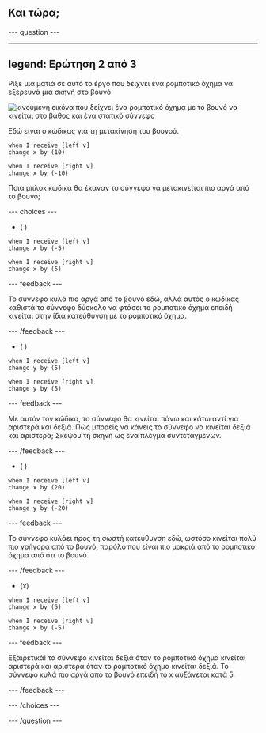 ## Και τώρα;


--- question ---

---
legend: Ερώτηση 2 από 3
---

Ρίξε μια ματιά σε αυτό το έργο που δείχνει ένα ρομποτικό όχημα να εξερευνά μια σκηνή στο βουνό.

![κινούμενη εικόνα που δείχνει ένα ρομποτικό όχημα με το βουνό να κινείται στο βάθος και ένα στατικό σύννεφο](images/mountain-animation.gif)

Εδώ είναι ο κώδικας για τη μετακίνηση του βουνού.

```blocks3
when I receive [left v]
change x by (10)

when I receive [right v]
change x by (-10)
```

Ποια μπλοκ κώδικα θα έκαναν το σύννεφο να μετακινείται πιο αργά από το βουνό;

--- choices ---

- ( )

```blocks3
when I receive [left v]
change x by (-5)

when I receive [right v]
change x by (5)
```

  --- feedback ---

Το σύννεφο κυλά πιο αργά από το βουνό εδώ, αλλά αυτός ο κώδικας καθιστά το σύννεφο δύσκολο να φτάσει το ρομποτικό όχημα επειδή κινείται στην ίδια κατεύθυνση με το ρομποτικό όχημα.

  --- /feedback ---

- ( )

```blocks3
when I receive [left v]
change y by (5)

when I receive [right v]
change y by (5)

```

  --- feedback ---

  Με αυτόν τον κώδικα, το σύννεφο θα κινείται πάνω και κάτω αντί για αριστερά και δεξιά. Πώς μπορείς να κάνεις το σύννεφο να κινείται δεξιά και αριστερά; Σκέψου τη σκηνή ως ένα πλέγμα συντεταγμένων.

  --- /feedback ---

- ( )

```blocks3
when I receive [left v]
change x by (20)

when I receive [right v]
change y by (-20)
```

  --- feedback ---

  Το σύννεφο κυλάει προς τη σωστή κατεύθυνση εδώ, ωστόσο κινείται πολύ πιο γρήγορα από το βουνό, παρόλο που είναι πιο μακριά από το ρομποτικό όχημα από ότι το βουνό.

  --- /feedback ---

- (x)

```blocks3
when I receive [left v]
change x by (5)

when I receive [right v]
change x by (-5)
```

  --- feedback ---

Εξαιρετικά! το σύννεφο κινείται δεξιά όταν το ρομποτικό όχημα κινείται αριστερά και αριστερά όταν το ρομποτικό όχημα κινείται δεξιά.  Το σύννεφο κυλά πιο αργά από το βουνό επειδή το x αυξάνεται κατά 5.

  --- /feedback ---

--- /choices ---

--- /question ---
